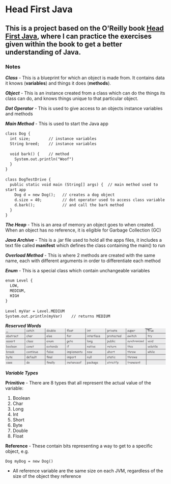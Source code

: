 # Head First Java
This is a project based on the O'Reilly book [Head First Java](https://learning.oreilly.com/library/view/head-first-java/9781492091646/),
where I can practice the exercises given within the book to get a better understanding of Java.
---
### Notes
***Class*** - This is a blueprint for which an object is made from. It contains data it knows (**variables**) and
things it does (**methods**).

***Object*** - This is an instance created from a class which can do the things its
class can do, and knows things unique to that particular object.

***Dot Operator*** - This is used to give access to an objects instance variables and methods

***Main Method*** - This is used to start the Java app

```
class Dog {
  int size;        // instance variables
  String breed;    // instance variables
  
  void bark() {    // method
    System.out.println("Woof")
  }
}

class DogTestDrive {
  public static void main (String[] args) {  // main method used to start app
    Dog d = new Dog();   // creates a dog object
    d.size = 40;         // dot operator used to access class variable
    d.bark();            // and call the bark method
  }
}
```

***The Heap*** - This is an area of memory an object goes to when created. When an 
object has no reference, it is eligible for Garbage Collection (GC)

***Java Archive*** - This is a .jar file used to hold all the apps files, it
includes a text file called **manifest** which defines the class containing the main() to run

***Overload Method*** - This is where 2 methods are created with the same name, each
with different arguments in order to differentiate each method

***Enum*** - This is a special class which contain unchangeable variables
```
enum Level {
  LOW,
  MEDIUM,
  HIGH
}

Level myVar = Level.MEDIUM    
System.out.println(myVar)    // returns MEDIUM
```

***Reserved Words***
![list of reserved words](img.png)

***Variable Types***

**Primitive** - There are 8 types that all represent the actual value of the variable:
1. Boolean
2. Char
3. Long
4. Int
5. Short
6. Byte
7. Double
8. Float

**Reference** - These contain bits representing a way to get to a specific object, e.g.

```
Dog myDog = new Dog()
```

- All reference variable are the same size on each JVM, regardless of the size of the object they reference

